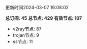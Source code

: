 更新时间2024-03-07 16:08:02

**总订阅: 45**
**总节点: 429**
**有效节点: 107**
- v2ray节点: 87
- trojan节点: 9
- ss节点: 11
